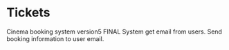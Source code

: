 # Tickets
Cinema booking system version5 FINAL
System get email from users. Send booking information to user email. 
